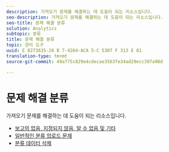 ```yaml
---
description: 가져오기 문제를 해결하는 데 도움이 되는 리소스입니다.
seo-description: 가져오기 문제를 해결하는 데 도움이 되는 리소스입니다.
seo-title: 문제 해결 분류
solution: Analytics
subtopic: 분류
title: 문제 해결 분류
topic: 관리 도구
uuid: E 8273635-28 B 7-4264-ACA 5-C 5307 F 313 E 81
translation-type: tm+mt
source-git-commit: 49a775c829e4cdecae3563fe34ad29ecc397a98d

---
```



# 문제 해결 분류

가져오기 문제를 해결하는 데 도움이 되는 리소스입니다.

* [보고의 없음, 지정되지 않음, 알 수 없음 및 기타](/help/technotes/unspecified.md)
* [일반적인 분류 업로드 문제](http://helpx.adobe.com/analytics/kb/common-saint-upload-issues.html)
* [분류 데이터 삭제](../../components/c-classifications2/c-classifications-importer/t-delete-classification-data.md#task_105C3761180A4D21B8395730C39B5F89)


